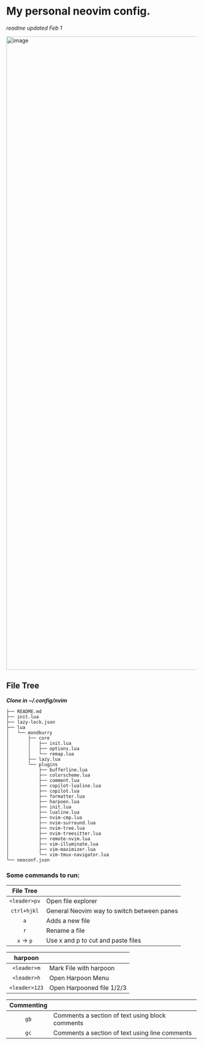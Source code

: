 # My personal neovim config.
_readme updated Feb 1_

<img width="1672" alt="image" src="https://github.com/Mondkurry/neovim-config/assets/30964417/52d13c02-7af4-4da7-8637-938573f12328">

## File Tree
**_Clone in ~/.config/nvim_**
```
├── README.md
├── init.lua
├── lazy-lock.json
├── lua
│   └── mondkurry
│       ├── core
│       │   ├── init.lua
│       │   ├── options.lua
│       │   └── remap.lua
│       ├── lazy.lua
│       └── plugins
│           ├── bufferline.lua
│           ├── colorscheme.lua
│           ├── comment.lua
│           ├── copilot-lualine.lua
│           ├── copilot.lua
│           ├── formatter.lua
│           ├── harpoon.lua
│           ├── init.lua
│           ├── lualine.lua
│           ├── nvim-cmp.lua
│           ├── nvim-surround.lua
│           ├── nvim-tree.lua
│           ├── nvim-treesitter.lua
│           ├── remote-nvim.lua
│           ├── vim-illuminate.lua
│           ├── vim-maximizer.lua
│           └── vim-tmux-navigator.lua
└── neoconf.json
```


### Some commands to run:

| File Tree    |                                                   |
| :----------: | :------------------------------------------------ |
| `<leader>pv` | Open file explorer                                |
| `ctrl+hjkl`  | General Neovim way to switch between panes        |
| `a`          | Adds a new file                                   |
| `r`          | Rename a file                                     |
| `x` -> `p`   | Use x and p to cut and paste files                |

| harpoon      |                                                   |
| :----------: | :------------------------------------------------ |
| `<leader>m`  | Mark File with harpoon                            |
| `<leader>h`  | Open Harpoon Menu                                 |
| `<leader>123`| Open Harpooned file 1/2/3                         |

| Commenting   |                                                   |
| :----------: | :------------------------------------------------ |
|  `gb`        | Comments a section of text using block comments   |
|  `gc`        | Comments a section of text using line comments    |
